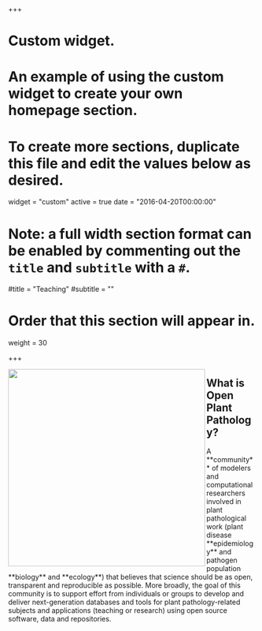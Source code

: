 +++
# Custom widget.
# An example of using the custom widget to create your own homepage section.
# To create more sections, duplicate this file and edit the values below as desired.
widget = "custom"
active = true
date = "2016-04-20T00:00:00"

# Note: a full width section format can be enabled by commenting out the `title` and `subtitle` with a `#`.
#title = "Teaching"
#subtitle = ""

# Order that this section will appear in.
weight = 30

+++

<img src = "/img/opp-logo.svg" width=400 align = left>
<h2> What is Open Plant Pathology?</h2>

<p>A **community** of modelers and computational researchers involved in plant pathological work (plant disease **epidemiology** and pathogen population **biology** and **ecology**) that believes that science should be as open, transparent and reproducible as possible. More broadly, the goal of this community is to support effort from individuals or groups to develop and deliver next-generation databases and tools for plant pathology-related subjects and applications (teaching or research) using open source software, data and repositories.</p>
